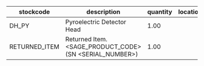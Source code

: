 |stockcode|description|quantity|location|
|---------|-----------|--------|--------|
|DH_PY|Pyroelectric Detector Head|1.00||
|RETURNED_ITEM|Returned Item. <SAGE_PRODUCT_CODE> (SN <SERIAL_NUMBER>)|1.00||
